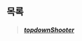 ## 목록
  >##### [topdownShooter]


[topdownShooter]: https://github.com/DDongYeop/2022_Unity_Study/tree/main/SummerVacation/topdownShooter